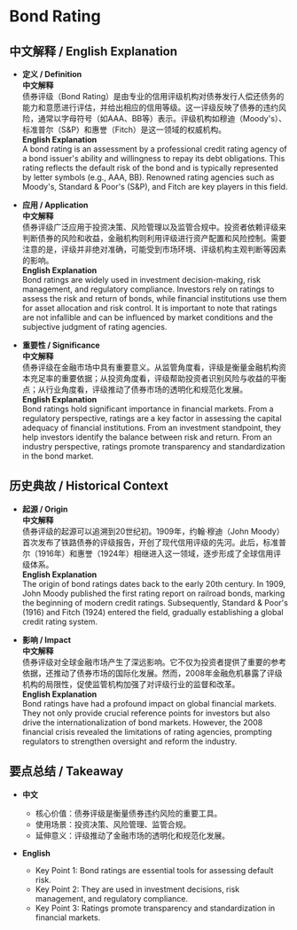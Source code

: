 # Bond Rating

## 中文解释 / English Explanation

* **定义 / Definition**  
  **中文解释**  
  债券评级（Bond Rating）是由专业的信用评级机构对债券发行人偿还债务的能力和意愿进行评估，并给出相应的信用等级。这一评级反映了债券的违约风险，通常以字母符号（如AAA、BB等）表示。评级机构如穆迪（Moody's）、标准普尔（S&P）和惠誉（Fitch）是这一领域的权威机构。  
  **English Explanation**  
  A bond rating is an assessment by a professional credit rating agency of a bond issuer's ability and willingness to repay its debt obligations. This rating reflects the default risk of the bond and is typically represented by letter symbols (e.g., AAA, BB). Renowned rating agencies such as Moody's, Standard & Poor's (S&P), and Fitch are key players in this field.

* **应用 / Application**  
  **中文解释**  
  债券评级广泛应用于投资决策、风险管理以及监管合规中。投资者依赖评级来判断债券的风险和收益，金融机构则利用评级进行资产配置和风险控制。需要注意的是，评级并非绝对准确，可能受到市场环境、评级机构主观判断等因素的影响。  
  **English Explanation**  
  Bond ratings are widely used in investment decision-making, risk management, and regulatory compliance. Investors rely on ratings to assess the risk and return of bonds, while financial institutions use them for asset allocation and risk control. It is important to note that ratings are not infallible and can be influenced by market conditions and the subjective judgment of rating agencies.

* **重要性 / Significance**  
  **中文解释**  
  债券评级在金融市场中具有重要意义。从监管角度看，评级是衡量金融机构资本充足率的重要依据；从投资角度看，评级帮助投资者识别风险与收益的平衡点；从行业角度看，评级推动了债券市场的透明化和规范化发展。  
  **English Explanation**  
  Bond ratings hold significant importance in financial markets. From a regulatory perspective, ratings are a key factor in assessing the capital adequacy of financial institutions. From an investment standpoint, they help investors identify the balance between risk and return. From an industry perspective, ratings promote transparency and standardization in the bond market.

## 历史典故 / Historical Context

* **起源 / Origin**  
  **中文解释**  
  债券评级的起源可以追溯到20世纪初。1909年，约翰·穆迪（John Moody）首次发布了铁路债券的评级报告，开创了现代信用评级的先河。此后，标准普尔（1916年）和惠誉（1924年）相继进入这一领域，逐步形成了全球信用评级体系。  
  **English Explanation**  
  The origin of bond ratings dates back to the early 20th century. In 1909, John Moody published the first rating report on railroad bonds, marking the beginning of modern credit ratings. Subsequently, Standard & Poor's (1916) and Fitch (1924) entered the field, gradually establishing a global credit rating system.

* **影响 / Impact**  
  **中文解释**  
  债券评级对全球金融市场产生了深远影响。它不仅为投资者提供了重要的参考依据，还推动了债券市场的国际化发展。然而，2008年金融危机暴露了评级机构的局限性，促使监管机构加强了对评级行业的监督和改革。  
  **English Explanation**  
  Bond ratings have had a profound impact on global financial markets. They not only provide crucial reference points for investors but also drive the internationalization of bond markets. However, the 2008 financial crisis revealed the limitations of rating agencies, prompting regulators to strengthen oversight and reform the industry.

## 要点总结 / Takeaway

* **中文**  
  - 核心价值：债券评级是衡量债券违约风险的重要工具。  
  - 使用场景：投资决策、风险管理、监管合规。  
  - 延伸意义：评级推动了金融市场的透明化和规范化发展。  

* **English**  
  - Key Point 1: Bond ratings are essential tools for assessing default risk.  
  - Key Point 2: They are used in investment decisions, risk management, and regulatory compliance.  
  - Key Point 3: Ratings promote transparency and standardization in financial markets.